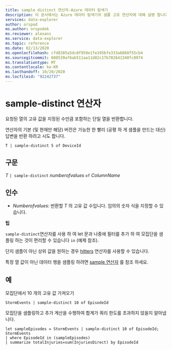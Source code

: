```yaml
---
title: sample distinct 연산자-Azure 데이터 탐색기
description: 이 문서에서는 Azure 데이터 탐색기의 샘플 고유 연산자에 대해 설명 합니다.
services: data-explorer
author: orspod
ms.author: orspodek
ms.reviewer: alexans
ms.service: data-explorer
ms.topic: reference
ms.date: 02/13/2020
ms.openlocfilehash: cfd8385a5dc8f959e1fe195bfe333a6868f55cb4
ms.sourcegitcommit: 608539af6ab511aa11d82c17b782641340fc8974
ms.translationtype: MT
ms.contentlocale: ko-KR
ms.lasthandoff: 10/20/2020
ms.locfileid: "92242737"
---
```

# <a name="sample-distinct-operator"></a>sample-distinct 연산자

요청된 열의 고유 값을 지정된 수만큼 포함하는 단일 열을 반환합니다. 

연산자의 기본 (및 현재만 해당) 버전은 가능한 한 빨리 (공평 하 게 샘플을 만드는 대신) 답변을 반환 하려고 시도 합니다.

```kusto
T | sample-distinct 5 of DeviceId
```

## <a name="syntax"></a>구문

*T* `| sample-distinct` *numberofvalues* `of` *ColumnName*

## <a name="arguments"></a>인수
* *Numberofvalues*: 반환할 *T* 의 고유 값 수입니다. 임의의 숫자 식을 지정할 수 있습니다.

**팁**

 `sample-distinct`연산자를 사용 하 여 let 문과 나중에 필터를 추가 하 여 모집단을 샘플링 하는 것이 편리할 수 있습니다 `in` (예제 참조). 

 단지 샘플이 아닌 상위 값을 원하는 경우 [hitters](tophittersoperator.md) 연산자를 사용할 수 있습니다. 

 특정 열 값이 아닌 데이터 행을 샘플링 하려면 [sample 연산자](sampleoperator.md) 를 참조 하세요.

## <a name="examples"></a>예  

모집단에서 10 개의 고유 값 가져오기

<!-- csl: https://help.kusto.windows.net:443/Samples -->
```kusto
StormEvents | sample-distinct 10 of EpisodeId

```

모집단을 샘플링하고 추가 계산을 수행하여 합계가 쿼리 한도를 초과하지 않을지 알아냅니다. 

<!-- csl: https://help.kusto.windows.net:443/Samples -->
```kusto
let sampleEpisodes = StormEvents | sample-distinct 10 of EpisodeId;
StormEvents 
| where EpisodeId in (sampleEpisodes) 
| summarize totalInjuries=sum(InjuriesDirect) by EpisodeId
```
